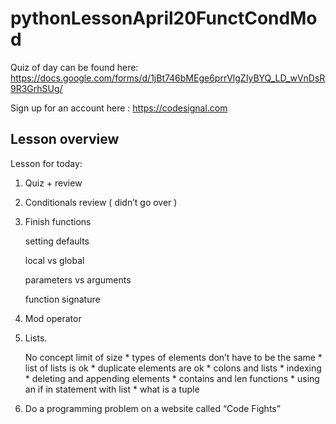 # pythonLessonApril20FunctCondMod

Quiz of day can be found here:  https://docs.google.com/forms/d/1jBt746bMEge6prrVlgZIyBYQ_LD_wVnDsR9R3GrhSUg/

Sign up for an account here : https://codesignal.com

## Lesson overview 

Lesson for today:

1. 	Quiz + review 
2. 	Conditionals review  ( didn’t go over )
3. 	Finish functions   
		<p> setting defaults 
		<p> local vs global
		<p> parameters vs arguments 
		<p> function signature
	
4. 	Mod operator  
5. 	Lists.
		<p> No concept limit of size
		* types of elements don’t have to be the same 
		* list of lists is ok
		* duplicate elements are ok 
		* colons and lists 
		* indexing 
		* deleting and appending elements 
		* contains and len functions 
		* using an if in statement with list 
		* what is a tuple 

6. 	Do a programming problem on a website called “Code Fights”


